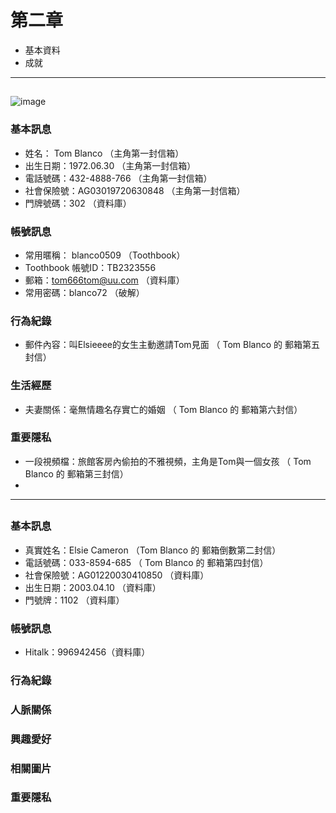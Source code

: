 # 第二章
* 基本資料
* 成就

****
##
![image](https://github.com/skyblueexo/skyguide/blob/main/STEAM/photo/5.JPG?raw=true)
### 基本訊息
* 姓名： Tom Blanco （主角第一封信箱）
* 出生日期：1972.06.30 （主角第一封信箱）
* 電話號碼：432-4888-766 （主角第一封信箱）
* 社會保險號：AG03019720630848 （主角第一封信箱）
* 門牌號碼：302 （資料庫）
### 帳號訊息
* 常用暱稱： blanco0509 （Toothbook）
* Toothbook 帳號ID：TB2323556
* 郵箱：tom666tom@uu.com （資料庫）
* 常用密碼：blanco72 （破解）
### 行為紀錄
* 郵件內容：叫Elsieeee的女生主動邀請Tom見面 （ Tom Blanco 的 郵箱第五封信）
### 生活經歷
* 夫妻關係：毫無情趣名存實亡的婚姻 （ Tom Blanco 的 郵箱第六封信）
### 重要隱私
* 一段視頻檔：旅館客房內偷拍的不雅視頻，主角是Tom與一個女孩 （ Tom Blanco 的 郵箱第三封信）
* 

****
##

####
### 基本訊息
* 真實姓名：Elsie Cameron （Tom Blanco 的 郵箱倒數第二封信）
* 電話號碼：033-8594-685 （ Tom Blanco 的 郵箱第四封信）
* 社會保險號：AG01220030410850 （資料庫）
* 出生日期：2003.04.10 （資料庫）
* 門號牌：1102 （資料庫）
### 帳號訊息
* Hitalk：996942456（資料庫）
### 行為紀錄
### 人脈關係
### 興趣愛好
### 相關圖片
### 重要隱私
